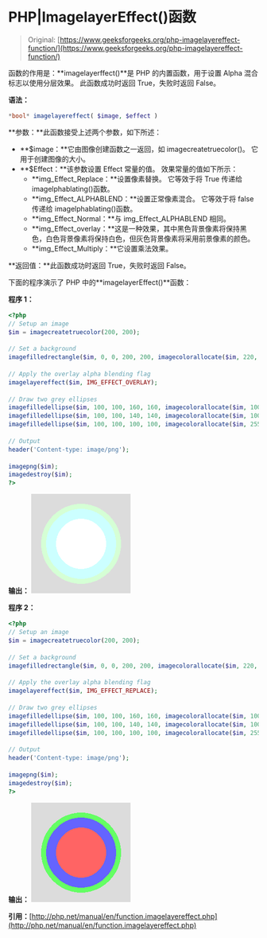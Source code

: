 # PHP|ImagelayerEffect()函数

> Original: [https://www.geeksforgeeks.org/php-imagelayereffect-function/](https://www.geeksforgeeks.org/php-imagelayereffect-function/)

函数的作用是：**imagelayerffect()**是 PHP 的内置函数，用于设置 Alpha 混合标志以使用分层效果。 此函数成功时返回 True，失败时返回 False。

**语法：**

```php
*bool* imagelayereffect( $image, $effect )
```

**参数：**此函数接受上述两个参数，如下所述：

*   **$image：**它由图像创建函数之一返回，如 imagecreatetruecolor()。 它用于创建图像的大小。
*   **$Effect：**该参数设置 Effect 常量的值。 效果常量的值如下所示：
    *   **img_Effect_Replace：**设置像素替换。 它等效于将 True 传递给 imagelphablating()函数。
    *   **img_Effect_ALPHABLEND：**设置正常像素混合。 它等效于将 false 传递给 imagelphablating()函数。
    *   **img_Effect_Normal：**与 img_Effect_ALPHABLEND 相同。
    *   **img_Effect_overlay：**这是一种效果，其中黑色背景像素将保持黑色，白色背景像素将保持白色，但灰色背景像素将采用前景像素的颜色。
    *   **img_Effect_Multiply：**它设置乘法效果。

**返回值：**此函数成功时返回 True，失败时返回 False。

下面的程序演示了 PHP 中的**imagelayerEffect()**函数：

**程序 1：**

```php
<?php
// Setup an image
$im = imagecreatetruecolor(200, 200);

// Set a background
imagefilledrectangle($im, 0, 0, 200, 200, imagecolorallocate($im, 220, 220, 220));

// Apply the overlay alpha blending flag
imagelayereffect($im, IMG_EFFECT_OVERLAY);

// Draw two grey ellipses
imagefilledellipse($im, 100, 100, 160, 160, imagecolorallocate($im, 100, 255, 100));
imagefilledellipse($im, 100, 100, 140, 140, imagecolorallocate($im, 100, 100, 255));
imagefilledellipse($im, 100, 100, 100, 100, imagecolorallocate($im, 255, 100, 100));

// Output
header('Content-type: image/png');

imagepng($im);
imagedestroy($im);
?>
```

**输出：**
![](img/48c796166a14de82b55558a9b19c64ee.png)

**程序 2：**

```php
<?php
// Setup an image
$im = imagecreatetruecolor(200, 200);

// Set a background
imagefilledrectangle($im, 0, 0, 200, 200, imagecolorallocate($im, 220, 220, 220));

// Apply the overlay alpha blending flag
imagelayereffect($im, IMG_EFFECT_REPLACE);

// Draw two grey ellipses
imagefilledellipse($im, 100, 100, 160, 160, imagecolorallocate($im, 100, 255, 100));
imagefilledellipse($im, 100, 100, 140, 140, imagecolorallocate($im, 100, 100, 255));
imagefilledellipse($im, 100, 100, 100, 100, imagecolorallocate($im, 255, 100, 100));

// Output
header('Content-type: image/png');

imagepng($im);
imagedestroy($im);
?>
```

**输出：**
![](img/a0828a849ed61a1b400d6afee7e8bada.png)

**引用：**[http://php.net/manual/en/function.imagelayereffect.php](http://php.net/manual/en/function.imagelayereffect.php)